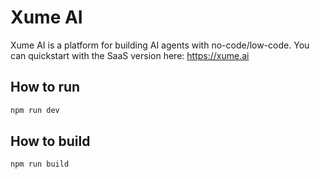 # Xume AI

Xume AI is a platform for building AI agents with no-code/low-code. You can quickstart with the SaaS version here: https://xume.ai

## How to run

```bash
npm run dev
```

## How to build

```bash
npm run build
```
